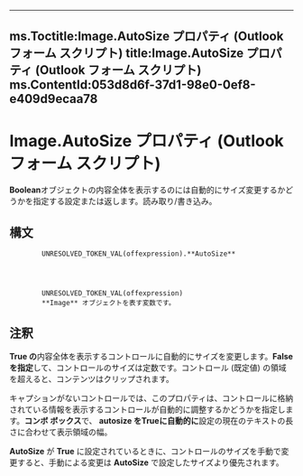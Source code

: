 

---
ms.Toctitle:Image.AutoSize プロパティ (Outlook フォーム スクリプト)
title:Image.AutoSize プロパティ (Outlook フォーム スクリプト)
ms.ContentId:053d8d6f-37d1-98e0-0ef8-e409d9ecaa78
---
# Image.AutoSize プロパティ (Outlook フォーム スクリプト)




**Boolean**オブジェクトの内容全体を表示するのには自動的にサイズ変更するかどうかを指定する設定または返します。読み取り/書き込み。

## 構文

            UNRESOLVED_TOKEN_VAL(offexpression).**AutoSize**




            UNRESOLVED_TOKEN_VAL(offexpression)
            **Image** オブジェクトを表す変数です。



## 注釈
**True の**内容全体を表示するコントロールに自動的にサイズを変更します。**False を指定**して、コントロールのサイズは定数です。コントロール (既定値) の領域を超えると、コンテンツはクリップされます。



キャプションがないコントロールでは、このプロパティは、コントロールに格納されている情報を表示するコントロールが自動的に調整するかどうかを指定します。**コンボ ボックス**で、 **autosize をTrueに自動的に**設定の現在のテキストの長さに合わせて表示領域の幅。



**AutoSize** が **True** に設定されているときに、コントロールのサイズを手動で変更すると、手動による変更は **AutoSize** で設定したサイズより優先されます。





